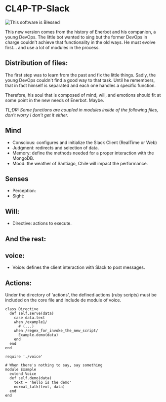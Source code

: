 CL4P-TP-Slack
========
![This software is Blessed](https://img.shields.io/badge/blessed-100%25-770493.svg)

This new version comes from the history of Enerbot and his companion, a young DevOps. The little bot wanted to sing but the former DevOps in charge couldn't achieve that functionality in the old ways. He must evolve first... and use a lot of modules in the process.

Distribution of files:
---
The first step was to learn from the past and fix the little things. Sadly, the young DevOps couldn't find a good way to that task. Until he remembers, that in fact himself is separated and each one handles a specific function. 

Therefore, his soul that is composed of mind, will, and emotions should fit at some point in the new needs of Enerbot. Maybe.

*TL;DR: Some functions are coupled in modules inside of the following files, don't worry I don't get it either.*

Mind
---------
- Conscious: configures and initialize the Slack Client (RealTime or Web)
- Judgment: redirects and selection of data.
- Memory: define the methods needed for a proper interaction with the MongoDB.
- Mood: the weather of Santiago, Chile will impact the performance.

Senses
---------

- Perception:
- Sight:
 
Will:
---------
- Directive: actions to execute.

And the rest:
---------

voice:
---------

- Voice: defines the client interaction with Slack to post messages.

Actions:
---------

Under the directory of 'actions', the defined actions (ruby scripts) must be included on the core file and include de module of voice.

```
class Directive
  def self.serve(data)
    case data.text
    when /example1/
      # (...)
    when /regex_for_invoke_the_new_script/
      Example.demo(data)
    end
  end
end
```

```
require './voice'

# When there's nothing to say, say something
module Example
  extend Voice
  def self.demo(data)
    text = 'hello is the demo'
    normal_talk(text, data)
  end
end
``` 
